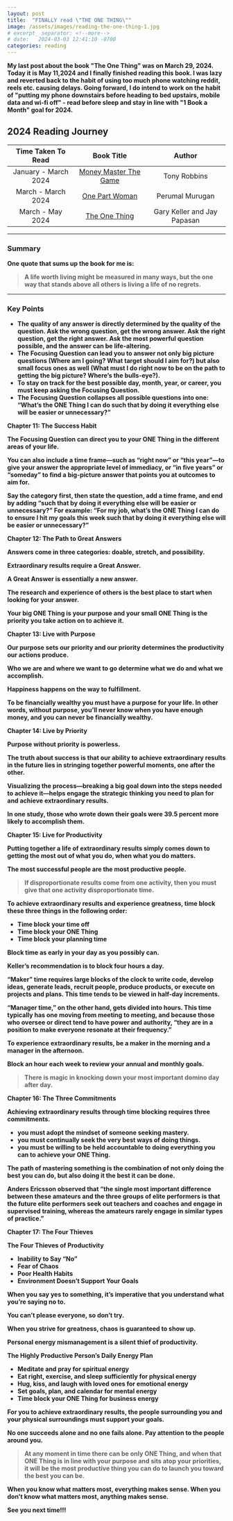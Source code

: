 ```yaml
---
layout: post
title:  "FINALLY read \"THE ONE THING\""
image: /assets/images/reading-the-one-thing-1.jpg
# excerpt_ separator: <!--more-->
# date:   2024-03-03 12:41:10 -0700
categories: reading
---
```

<p><b>My last post about the book "The One Thing" was on March 29, 2024. Today it is May 11,2024 and I finally finished reading this book. I was lazy and reverted back to the habit of using too much phone watching reddit, reels etc. causing delays.
Going forward, I do intend to work on the habit of "putting my phone downstairs before heading to bed upstairs, mobile data and wi-fi off" - read before sleep and stay in line with "1 Book a Month" goal for 2024.<b></p> 

<!-- **March 5, 2024**: -->

<!-- My next reading goal is to finish, [The One Thing](https://www.amazon.ca/ONE-Thing-Surprisingly-Extraordinary-Results/dp/1885167776) by Gary Keller and Jay Papasan -->

## 2024 Reading Journey

| **Time Taken To Read** | **Book Title** | **Author** |
|:----------------------:|:--------------:|:----------:|
| January - March 2024 | [Money Master The Game](https://www.amazon.ca/MONEY-Master-Game-Financial-Freedom/dp/1476757860/) | Tony Robbins |
| March - March 2024 | [One Part Woman](https://www.amazon.ca/One-Part-Woman-Perumal-Murugan-ebook/dp/B07SRDX289) | Perumal Murugan |
| March - May 2024 | [The One Thing](https://www.amazon.ca/ONE-Thing-Surprisingly-Extraordinary-Results/dp/1885167776) | Gary Keller and Jay Papasan |

---

### Summary

One quote that sums up the book for me is:

> A life worth living might be measured in many ways, but the one way that stands above all others is living a life of no regrets.

---

### Key Points

- The quality of any answer is directly determined by the quality of the question. Ask the wrong question, get the wrong answer. Ask the right question, get the right answer. Ask the most powerful question possible, and the answer can be life-altering.
- The Focusing Question can lead you to answer not only big picture questions (Where am I going? What target should I aim for?) but also small focus ones as well (What must I do right now to be on the path to getting the big picture? Where’s the bulls-eye?).
- To stay on track for the best possible day, month, year, or career, you must keep asking the Focusing Question.
- The Focusing Question collapses all possible questions into one: “What’s the ONE Thing I can do such that by doing it everything else will be easier or unnecessary?”

**Chapter 11: The Success Habit**

The Focusing Question can direct you to your ONE Thing in the different areas of your life.

You can also include a time frame—such as “right now” or “this year”—to give your answer the appropriate level of immediacy, or “in five years” or “someday” to find a big-picture answer that points you at outcomes to aim for.

Say the category first, then state the question, add a time frame, and end by adding “such that by doing it everything else will be easier or unnecessary?” For example: “For my job, what’s the ONE Thing I can do to ensure I hit my goals this week such that by doing it everything else will be easier or unnecessary?”

**Chapter 12: The Path to Great Answers**

Answers come in three categories: doable, stretch, and possibility.

Extraordinary results require a Great Answer.

A Great Answer is essentially a new answer.

The research and experience of others is the best place to start when looking for your answer.

Your big ONE Thing is your purpose and your small ONE Thing is the priority you take action on to achieve it.

**Chapter 13: Live with Purpose**

Our purpose sets our priority and our priority determines the productivity our actions produce.

Who we are and where we want to go determine what we do and what we accomplish.

Happiness happens on the way to fulfillment.

To be financially wealthy you must have a purpose for your life. In other words, without purpose, you’ll never know when you have enough money, and you can never be financially wealthy.

**Chapter 14: Live by Priority**

Purpose without priority is powerless.

The truth about success is that our ability to achieve extraordinary results in the future lies in stringing together powerful moments, one after the other.

Visualizing the process—breaking a big goal down into the steps needed to achieve it—helps engage the strategic thinking you need to plan for and achieve extraordinary results.

In one study, those who wrote down their goals were 39.5 percent more likely to accomplish them.

**Chapter 15: Live for Productivity**

Putting together a life of extraordinary results simply comes down to getting the most out of what you do, when what you do matters.

The most successful people are the most productive people.

>If disproportionate results come from one activity, then you must give that one activity disproportionate time.

To achieve extraordinary results and experience greatness, time block these three things in the following order:    

- Time block your time off
- Time block your ONE Thing
- Time block your planning time

Block time as early in your day as you possibly can.

Keller’s recommendation is to block four hours a day.

“Maker” time requires large blocks of the clock to write code, develop ideas, generate leads, recruit people, produce products, or execute on projects and plans. This time tends to be viewed in half-day increments.

“Manager time,” on the other hand, gets divided into hours. This time typically has one moving from meeting to meeting, and because those who oversee or direct tend to have power and authority, “they are in a position to make everyone resonate at their frequency.”

To experience extraordinary results, be a maker in the morning and a manager in the afternoon.

Block an hour each week to review your annual and monthly goals.

>There is magic in knocking down your most important domino day after day.

**Chapter 16: The Three Commitments**

Achieving extraordinary results through time blocking requires three commitments. 

- you must adopt the mindset of someone seeking mastery. 
- you must continually seek the very best ways of doing things. 
- you must be willing to be held accountable to doing everything you can to achieve your ONE Thing.

The path of mastering something is the combination of not only doing the best you can do, but also doing it the best it can be done.

Anders Ericsson observed that “the single most important difference between these amateurs and the three groups of elite performers is that the future elite performers seek out teachers and coaches and engage in supervised training, whereas the amateurs rarely engage in similar types of practice.”

**Chapter 17: The Four Thieves**

The Four Thieves of Productivity

- Inability to Say “No”
- Fear of Chaos
- Poor Health Habits
- Environment Doesn’t Support Your Goals

When you say yes to something, it’s imperative that you understand what you’re saying no to.

You can’t please everyone, so don’t try.

When you strive for greatness, chaos is guaranteed to show up.

Personal energy mismanagement is a silent thief of productivity.

**The Highly Productive Person’s Daily Energy Plan**

- Meditate and pray for spiritual energy  
- Eat right, exercise, and sleep sufficiently for physical energy
- Hug, kiss, and laugh with loved ones for emotional energy
- Set goals, plan, and calendar for mental energy
- Time block your ONE Thing for business energy

For you to achieve extraordinary results, the people surrounding you and your physical surroundings must support your goals.

No one succeeds alone and no one fails alone. Pay attention to the people around you.

>At any moment in time there can be only ONE Thing, and when that ONE Thing is in line with your purpose and sits atop your priorities, it will be the most productive thing you can do to launch you toward the best you can be.

When you know what matters most, everything makes sense. When you don’t know what matters most, anything makes sense.

See you next time!!!




